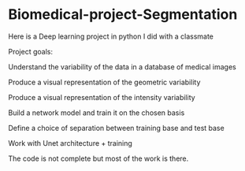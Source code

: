 # Biomedical-project-Segmentation
Here is a Deep learning project in python I did with a classmate

Project goals:

Understand the variability of the data in a database of medical images 

Produce a visual representation of the geometric variability

Produce a visual representation of the intensity variability

Build a network model and train it on the chosen basis

Define a choice of separation between training base and test base

Work with Unet architecture + training

The code is not complete but most of the work is there.
